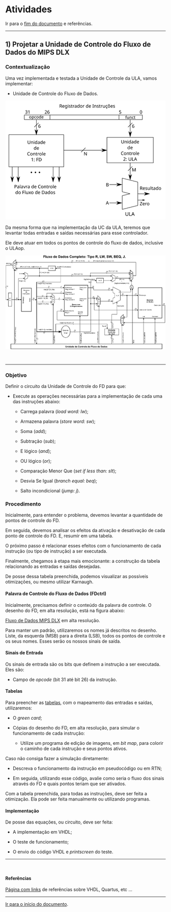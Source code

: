 <a name="inicio"></a>

# Atividades

Ir para o [fim do documento](#fimDocumento) e referências.

---

## 1) Projetar a Unidade de Controle do Fluxo de Dados do MIPS DLX

### Contextualização

Uma vez implementada e testada a Unidade de Controle da ULA, vamos implementar:

-   Unidade de Controle do Fluxo de Dados.

![Decodificação em duas etapas](./imagensMIPS/decoder2unidadesVisaoGeral.svg)

Da mesma forma que na implementação da UC da ULA, teremos que levantar todas entradas e saídas necessárias para esse controlador.

Ele deve atuar em todos os pontos de controle do fluxo de dados, inclusive o ULAop.

![Fluxo de Dados do MIPS DLX](./imagensMIPS/fluxoDadosCompleto-1ciclo-Finalpq.png)

<br>

---

### Objetivo

Definir o circuito da Unidade de Controle do FD para que:

-   Execute as operações necessárias para a implementação de cada uma das instruções abaixo:

    -   Carrega palavra (_load word: lw_);

    -   Armazena palavra (_store word: sw_);

    -   Soma (_add_);

    -   Subtração (_sub_);

    -   E lógico (_and_);

    -   OU lógico (_or_);

    -   Comparação Menor Que (_set if less than: slt_);

    -   Desvia Se Igual (_branch equal: beq_);

    -   Salto incondicional (_jump: j_).

### Procedimento

Inicialmente, para entender o problema, devemos levantar a quantidade de pontos de controle do FD.

Em seguida, devemos analisar os efeitos da ativação e desativação de cada ponto de controle do FD. E, resumir em uma tabela.

O próximo passo é relacionar esses efeitos com o funcionamento de cada instrução (ou tipo de instrução) a ser executada.

Finalmente, chegamos à etapa mais emocionante: a construção da tabela relacionando as entradas e saídas desejadas.

De posse dessa tabela preenchida, podemos visualizar as possíveis otimizações, ou mesmo utilizar Karnaugh.

#### Palavra de Controle do Fluxo de Dados (FDctrl)

Inicialmente, precisamos definir o conteúdo da palavra de controle. O desenho do FD, em alta resolução, está na figura abaixo:

[Fluxo de Dados MIPS DLX][fdMIPS] em alta resolução.

Para manter um padrão, utilizaremos os nomes já descritos no desenho. Liste, da esquerda (MSB) para a direita (LSB), todos os pontos de controle e os seus nomes. Esses serão os nossos sinais de saída.

#### Sinais de Entrada

Os sinais de entrada são os bits que definem a instrução a ser executada. Eles são:

-   Campo de _opcode_ (bit 31 até bit 26) da instrução.

#### Tabelas

Para preencher as [tabelas][tabelasFD], com o mapeamento das entradas e saídas, utilizaremos:

-   O _green card_;

-   Cópias do desenho do FD, em alta resolução, para simular o funcionamento de cada instrução:

    -   Utilize um programa de edição de imagens, em _bit map_, para colorir o caminho de cada instrução e seus pontos ativos.

Caso não consiga fazer a simulação diretamente:

-   Descreva o funcionamento da instrução em pseudocódigo ou em RTN;

-   Em seguida, utilizando esse código, avalie como seria o fluxo dos sinais através do FD e quais pontos teriam que ser ativados.

Com a tabela preenchida, para todas as instruções, deve ser feita a otimização. Ela pode ser feita manualmente ou utilizando programas.

#### Implementação

De posse das equações, ou circuito, deve ser feita:

-   A implementação em VHDL;

-   O teste de funcionamento;

-   O envio do código VHDL e _printscreen_ do teste.

---

<br>

#### Referências

[Página com links][linksUteis] de referências sobre VHDL, Quartus, etc ...

---

<a name="fimDocumento"></a> [Ir para o início do documento](#inicio).

<!--
######### (inicio dos links) ##########
#######################################
########### Links Internos ############
--->

[fdMIPS]: ./imagensMIPS/fluxoDadosCompleto-1ciclo-Final.png

[tabelasFD]: ./MIPS/_tabelasFD.html

[linksUteis]: ./linksUteis.html
